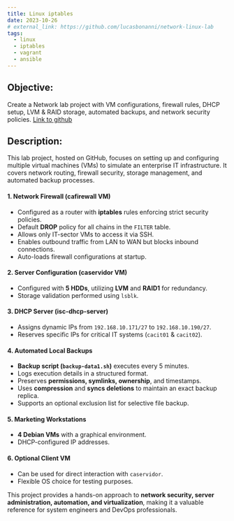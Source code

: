 ```yaml
---
title: Linux iptables
date: 2023-10-26
# external_link: https://github.com/lucasbonanni/network-linux-lab
tags:
  - linux
  - iptables
  - vagrant
  - ansible
---
```

## Objective:
Create a Network lab project with VM configurations, firewall rules, DHCP setup, LVM & RAID storage, automated backups, and network security policies.
[Link to github](https://github.com/lucasbonanni/network-linux-lab)

## Description: 
This lab project, hosted on GitHub, focuses on setting up and configuring multiple virtual machines (VMs) to simulate an enterprise IT infrastructure. It covers network routing, firewall security, storage management, and automated backup processes.  

#### **1. Network Firewall (cafirewall VM)**  
- Configured as a router with **iptables** rules enforcing strict security policies.  
- Default **DROP** policy for all chains in the `FILTER` table.  
- Allows only IT-sector VMs to access it via SSH.  
- Enables outbound traffic from LAN to WAN but blocks inbound connections.  
- Auto-loads firewall configurations at startup.  

#### **2. Server Configuration (caservidor VM)**  
- Configured with **5 HDDs**, utilizing **LVM** and **RAID1** for redundancy.  
- Storage validation performed using `lsblk`.  

#### **3. DHCP Server (isc-dhcp-server)**  
- Assigns dynamic IPs from `192.168.10.171/27` to `192.168.10.190/27`.  
- Reserves specific IPs for critical IT systems (`cacit01` & `cacit02`).  

#### **4. Automated Local Backups**  
- **Backup script (`backup-data1.sh`)** executes every 5 minutes.  
- Logs execution details in a structured format.  
- Preserves **permissions, symlinks, ownership**, and timestamps.  
- Uses **compression** and **syncs deletions** to maintain an exact backup replica.  
- Supports an optional exclusion list for selective file backup.  

#### **5. Marketing Workstations**  
- **4 Debian VMs** with a graphical environment.  
- DHCP-configured IP addresses.  

#### **6. Optional Client VM**  
- Can be used for direct interaction with `caservidor`.  
- Flexible OS choice for testing purposes.  

This project provides a hands-on approach to **network security, server administration, automation, and virtualization**, making it a valuable reference for system engineers and DevOps professionals.
